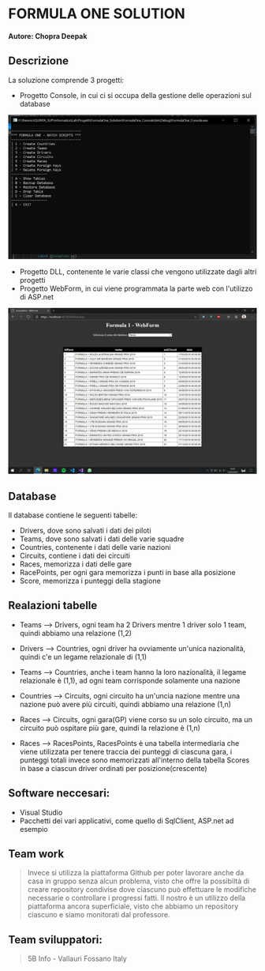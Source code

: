 # FORMULA ONE SOLUTION
#### Autore: Chopra Deepak

## Descrizione
La soluzione comprende 3 progetti:
* Progetto Console, in cui ci si occupa della gestione delle operazioni sul database

![imgFigurativa](Data/imgEsempioConsole.PNG)
* Progetto DLL, contenente le varie classi che vengono utilizzate dagli altri progetti
* Progetto WebForm, in cui viene programmata la parte web con l'utilizzo di ASP.net

![imgFigurativa](Data/imgEsempioWebForm.png)

## Database
Il database contiene le seguenti tabelle:
- Drivers, dove sono salvati i dati dei piloti
- Teams, dove sono salvati i dati delle varie squadre
- Countries, contenente i dati delle varie nazioni
- Circuits, contiene i dati dei circuiti
- Races, memorizza i dati delle gare
- RacePoints, per ogni gara memorizza i punti in base alla posizione
- Score, memorizza i punteggi della stagione

## Realazioni tabelle
- Teams --> Drivers, ogni team ha 2 Drivers mentre 1 driver solo 1 team, quindi abbiamo una relazione (1,2)

- Drivers --> Countries, ogni driver ha ovviamente un'unica nazionalità, quindi c'e un legame relazionale di (1,1)

- Teams --> Countries, anche i team hanno la loro nazionalità, il legame relazionale è (1,1), ad ogni team corrisponde solamente una nazione

- Countries --> Circuits, ogni circuito ha un'uncia nazione mentre una nazione può avere più circuiti, quindi abbiamo una relazione (1,n)

- Races --> Circuits, ogni gara(GP) viene corso su un solo circuito, ma un circuito può ospitare più gare, quindi la relazione è (1,n)

- Races --> RacesPoints, RacesPoints è una tabella intermediaria che viene utilizzata per tenere traccia dei punteggi di ciascuna gara, i punteggi totali invece sono memorizzati all'interno della tabella Scores in base a ciascun driver ordinati per posizione(crescente)

## Software neccesari:
* Visual Studio
* Pacchetti dei vari applicativi, come quello di SqlClient, ASP.net ad esempio

## Team work
> Invece si utilizza la piattaforma Github per poter lavorare anche da casa in gruppo senza alcun problema, visto che offre la possibiltà di creare repository condivise dove ciascuno può effettuare le modifiche necessarie o controllare i progressi fatti. Il nostro è un utilizzo della piattaforma ancora superficiale, visto che abbiamo un repository ciascuno e siamo monitorati dal professore.

## Team sviluppatori:
> 5B Info - Vallauri Fossano Italy